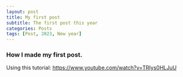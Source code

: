 ```yaml
---
layout: post
title: My first post
subtitle: The first post this year
categories: Posts
tags: [Post, 2023, New year]
---
```


### How I made my first post.
Using this tutorial: https://www.youtube.com/watch?v=TRIys0HLJuU
